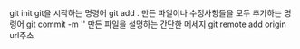 git init
git을 시작하는 명령어
git add .
만든 파일이나 수정사항들을 모두 추가하는 명령어
git commit -m ''
만든 파일을 설명하는 간단한 메세지
git remote add origin url주소


